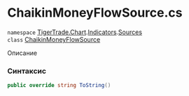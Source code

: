 
# ChaikinMoneyFlowSource.cs
`namespace` [TigerTrade.Chart](../../../TigerTrade.Chart.md).[Indicators](../../../TigerTrade.Chart/Indicators.md).[Sources](../../../TigerTrade.Chart/Indicators/Sources.md)  
    `class` [ChaikinMoneyFlowSource](../../ChaikinMoneyFlowSource.cs.md)

Описание

### Синтаксис
```csharp
public override string ToString()
```


                    
                    